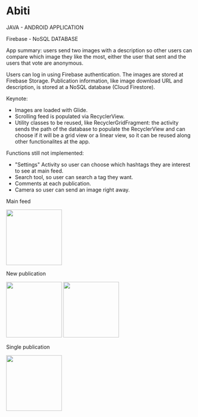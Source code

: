 # Abiti
<p>JAVA - ANDROID APPLICATION</p>
<p>Firebase - NoSQL DATABASE</p>

<p>App summary: users send two images with a description so other users can compare which image they like the most, either the user that sent and the users that vote are anonymous.</p>
<p>Users can log in using Firebase authentication. The images are stored at Firebase Storage. Publication information, like image download URL and description, is stored at a NoSQL database (Cloud Firestore).</p>
<p>Keynote:</p>
<ul>
    <li>Images are loaded with Glide.</li>
    <li>Scrolling feed is populated via RecyclerView.</li>
    <li>Utility classes to be reused, like RecyclerGridFragment: the activity sends the path of the database to populate the RecyclerView and can choose if it will be a grid view or a linear view, so it can be reused along other functionalites at the app.</li>
</ul>
<p>Functions still not implemented:</p>
<ul>
    <li>"Settings" Activity so user can choose which hashtags they are interest to see at main feed.</li>
    <li>Search tool, so user can search a tag they want.</li>
    <li>Comments at each publication.</li>
    <li>Camera so user can send an image right away.</li>
</ul>
<p>Main feed</p>
<img src="https://user-images.githubusercontent.com/38297512/41006831-2061da46-68f1-11e8-8270-987e7c0516a9.png" width = "150">
<p>New publication</p>
<p>
<img src="https://user-images.githubusercontent.com/38297512/41007044-ff9d299a-68f1-11e8-8239-3f117f08bdb0.png" width = "150"> <img src="https://user-images.githubusercontent.com/38297512/41007047-0225ffb6-68f2-11e8-9045-e77f6f183c63.png" width = "150">
</p>
<p>Single publication</p>
<img src="https://user-images.githubusercontent.com/38297512/41007040-fbf36e1c-68f1-11e8-9c63-aa9f57ad00fb.png" width = "150">

